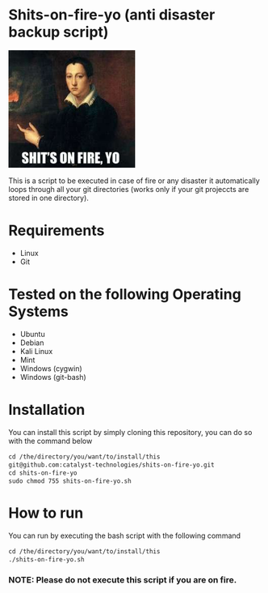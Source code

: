 # Shits-on-fire-yo (anti disaster backup script)

![Alt text](/img/icon.jpg?raw=true "Shits on fire, helpful when shit is actually on fire.")

This is a script to be executed in case of fire or any disaster it automatically loops through all your git directories (works only if your git projeccts are stored in one directory).

# Requirements
* Linux
* Git

# Tested on the following Operating Systems
* Ubuntu
* Debian
* Kali Linux
* Mint
* Windows (cygwin)
* Windows (git-bash)

# Installation
You can install this script by simply cloning this repository, you can do so with the command below
```
cd /the/directory/you/want/to/install/this
git@github.com:catalyst-technologies/shits-on-fire-yo.git
cd shits-on-fire-yo
sudo chmod 755 shits-on-fire-yo.sh
```

# How to run
You can run by executing the bash script with the following command
```
cd /the/directory/you/want/to/install/this
./shits-on-fire-yo.sh
```

### NOTE: Please do not execute this script if you are on fire.
